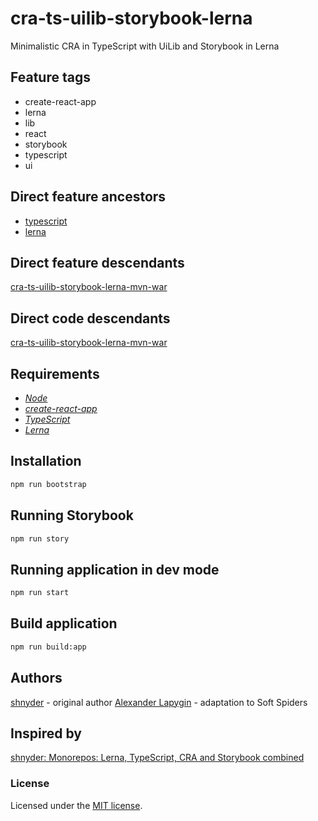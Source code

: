 # cra-ts-uilib-storybook-lerna

Minimalistic CRA in TypeScript with UiLib and Storybook in Lerna

## Feature tags

- create-react-app
- lerna
- lib
- react
- storybook
- typescript
- ui

## Direct feature ancestors

- [typescript](https://github.com/softspider/typescript)
- [lerna](https://github.com/softspider/lerna)


## Direct feature descendants

[cra-ts-uilib-storybook-lerna-mvn-war](https://github.com/softspider/cra-ts-uilib-storybook-lerna-mvn-war)


## Direct code descendants

[cra-ts-uilib-storybook-lerna-mvn-war](https://github.com/softspider/cra-ts-uilib-storybook-lerna-mvn-war)

## Requirements

* [*Node*](https://nodejs.org/en/download/package-manager/)
* [*create-react-app*](https://facebook.github.io/create-react-app/)
* [*TypeScript*](https://www.typescriptlang.org/)
* [*Lerna*](https://lerna.js.org/)

## Installation

```sh
npm run bootstrap
```

## Running Storybook

```sh
npm run story
```

## Running application in dev mode

```sh
npm run start
```

## Build application

```sh
npm run build:app
```

## Authors

[shnyder](https://dev.to/shnydercom) - original author
[Alexander Lapygin](https://github.com/AlexanderLapygin) - adaptation to Soft Spiders

## Inspired by

[shnyder: Monorepos: Lerna, TypeScript, CRA and Storybook combined](https://dev.to/shnydercom/monorepos-lerna-typescript-cra-and-storybook-combined-4hli)

### License

Licensed under the [MIT license](./LICENSE). 

